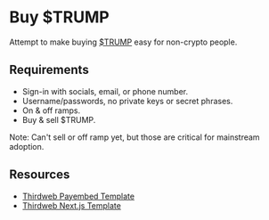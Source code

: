 # Buy $TRUMP

Attempt to make buying [$TRUMP](https://magamemecoin.com/) easy for non-crypto people.

## Requirements
* Sign-in with socials, email, or phone number.
* Username/passwords, no private keys or secret phrases.
* On & off ramps.
* Buy & sell $TRUMP.

Note: Can't sell or off ramp yet, but those are critical for mainstream adoption.

## Resources

- [Thirdweb Payembed Template](https://github.com/thirdweb-example/pay-embed-example)
- [Thirdweb Next.js Template](https://github.com/thirdweb-example/next-starter)
